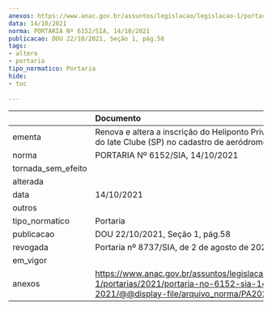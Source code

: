 ```yaml
---
anexos: https://www.anac.gov.br/assuntos/legislacao/legislacao-1/portarias/2021/portaria-no-6152-sia-14-10-2021/@@display-file/arquivo_norma/PA2021-6152.pdf
data: 14/10/2021
norma: PORTARIA Nº 6152/SIA, 14/10/2021
publicacao: DOU 22/10/2021, Seção 1, pág.58
tags:
- altera
- portaria
tipo_normatico: Portaria
hide: 
- toc 
 
---
```


|                    | Documento                                                                                                                                            |
|:-------------------|:-----------------------------------------------------------------------------------------------------------------------------------------------------|
| ementa             | Renova e altera a inscrição do Heliponto Privado Estrada do Iate Clube (SP) no cadastro de aeródromos.                                               |
| norma              | PORTARIA Nº 6152/SIA, 14/10/2021                                                                                                                     |
| tornada_sem_efeito |                                                                                                                                                      |
| alterada           |                                                                                                                                                      |
| data               | 14/10/2021                                                                                                                                           |
| outros             |                                                                                                                                                      |
| tipo_normatico     | Portaria                                                                                                                                             |
| publicacao         | DOU 22/10/2021, Seção 1, pág.58                                                                                                                      |
| revogada           | Portaria nº 8737/SIA, de 2 de agosto de 2022.                                                                                                        |
| em_vigor           |                                                                                                                                                      |
| anexos             | https://www.anac.gov.br/assuntos/legislacao/legislacao-1/portarias/2021/portaria-no-6152-sia-14-10-2021/@@display-file/arquivo_norma/PA2021-6152.pdf |